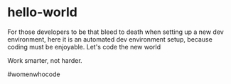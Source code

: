 # hello-world

For those developers to be that bleed to death when setting up a new dev environment, here it is an automated dev environment setup, because coding must be enjoyable. Let's code the new world

Work smarter, not harder.

#womenwhocode

